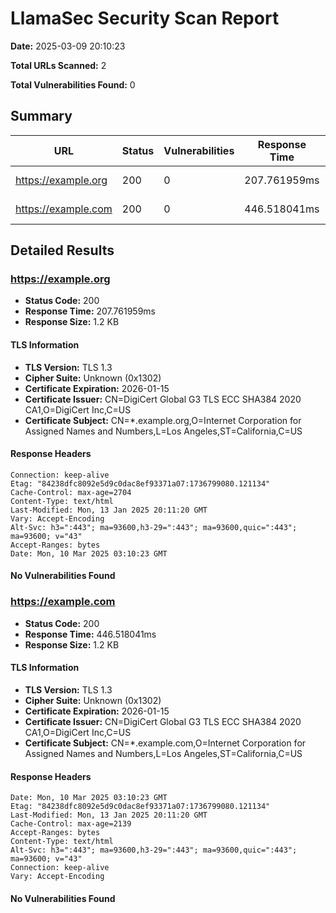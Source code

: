 # LlamaSec Security Scan Report

**Date:** 2025-03-09 20:10:23

**Total URLs Scanned:** 2

**Total Vulnerabilities Found:** 0

## Summary

| URL | Status | Vulnerabilities | Response Time | Size |
|-----|--------|----------------|---------------|------|
| https://example.org | 200 | 0 | 207.761959ms | 1.2 KB |
| https://example.com | 200 | 0 | 446.518041ms | 1.2 KB |

## Detailed Results

### https://example.org

- **Status Code:** 200
- **Response Time:** 207.761959ms
- **Response Size:** 1.2 KB

#### TLS Information

- **TLS Version:** TLS 1.3
- **Cipher Suite:** Unknown (0x1302)
- **Certificate Expiration:** 2026-01-15
- **Certificate Issuer:** CN=DigiCert Global G3 TLS ECC SHA384 2020 CA1,O=DigiCert Inc,C=US
- **Certificate Subject:** CN=*.example.org,O=Internet Corporation for Assigned Names and Numbers,L=Los Angeles,ST=California,C=US

#### Response Headers

```
Connection: keep-alive
Etag: "84238dfc8092e5d9c0dac8ef93371a07:1736799080.121134"
Cache-Control: max-age=2704
Content-Type: text/html
Last-Modified: Mon, 13 Jan 2025 20:11:20 GMT
Vary: Accept-Encoding
Alt-Svc: h3=":443"; ma=93600,h3-29=":443"; ma=93600,quic=":443"; ma=93600; v="43"
Accept-Ranges: bytes
Date: Mon, 10 Mar 2025 03:10:23 GMT
```

#### No Vulnerabilities Found

### https://example.com

- **Status Code:** 200
- **Response Time:** 446.518041ms
- **Response Size:** 1.2 KB

#### TLS Information

- **TLS Version:** TLS 1.3
- **Cipher Suite:** Unknown (0x1302)
- **Certificate Expiration:** 2026-01-15
- **Certificate Issuer:** CN=DigiCert Global G3 TLS ECC SHA384 2020 CA1,O=DigiCert Inc,C=US
- **Certificate Subject:** CN=*.example.com,O=Internet Corporation for Assigned Names and Numbers,L=Los Angeles,ST=California,C=US

#### Response Headers

```
Date: Mon, 10 Mar 2025 03:10:23 GMT
Etag: "84238dfc8092e5d9c0dac8ef93371a07:1736799080.121134"
Last-Modified: Mon, 13 Jan 2025 20:11:20 GMT
Cache-Control: max-age=2139
Accept-Ranges: bytes
Content-Type: text/html
Alt-Svc: h3=":443"; ma=93600,h3-29=":443"; ma=93600,quic=":443"; ma=93600; v="43"
Connection: keep-alive
Vary: Accept-Encoding
```

#### No Vulnerabilities Found

